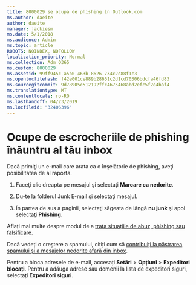 ```yaml
---
title: 8000029 se ocupa de phishing în Outlook.com
ms.author: daeite
author: daeite
manager: jackiesm
ms.date: 5/1/2018
ms.audience: Admin
ms.topic: article
ROBOTS: NOINDEX, NOFOLLOW
localization_priority: Normal
ms.collection: Adm_O365
ms.custom: 8000029
ms.assetid: 99ff945c-a5b0-463b-8626-734c2c88f1c3
ms.openlocfilehash: f42e001ce889b28651c2d1cd70306bdcfa46fd83
ms.sourcegitcommit: 9d78905c512192ffc4675468abd2efc5f2e4baf4
ms.translationtype: MT
ms.contentlocale: ro-RO
ms.lasthandoff: 04/23/2019
ms.locfileid: "32406396"
---
```

# <a name="deal-with-phishing-scams-in-your-inbox"></a>Ocupe de escrocheriile de phishing înăuntru al tău inbox

Dacă primiţi un e-mail care arata ca o înşelătorie de phishing, aveţi posibilitatea de al raporta.
  
1. Faceţi clic dreapta pe mesajul şi selectaţi **Marcare ca nedorite**. 
    
2. Du-te la folderul Junk E-mail şi selectaţi mesajul.
    
3. În partea de sus a paginii, selectaţi săgeata de lângă **nu junk** şi apoi selectaţi **Phishing**. 
    
Aflați mai multe despre modul de a [trata situațiile de abuz, phishing sau falsificare](https://go.microsoft.com/fwlink/p/?linkid=873139).
  
Dacă vedeți o creștere a spamului, citiți cum să [contribuiți la păstrarea spamului și a mesajelor nedorite afară din inbox](https://go.microsoft.com/fwlink/p/?linkid=873140).
  
Pentru a bloca adresele de e-mail, accesați **Setări** \> **Opțiuni** \> **Expeditori blocați**. Pentru a adăuga adrese sau domenii la lista de expeditori siguri, selectați **Expeditori siguri**. 
  

